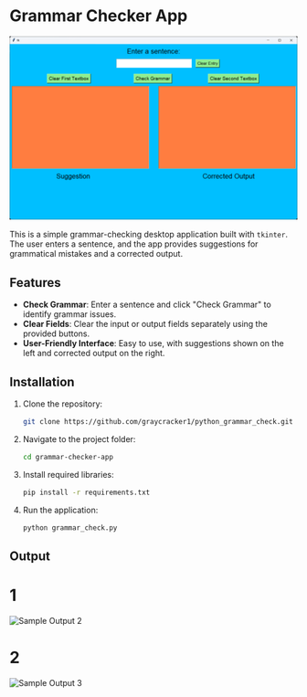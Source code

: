 # Grammar Checker App

![Grammar Checker App](./1.png)

This is a simple grammar-checking desktop application built with `tkinter`. The user enters a sentence, and the app provides suggestions for grammatical mistakes and a corrected output.

## Features

- **Check Grammar**: Enter a sentence and click "Check Grammar" to identify grammar issues.
- **Clear Fields**: Clear the input or output fields separately using the provided buttons.
- **User-Friendly Interface**: Easy to use, with suggestions shown on the left and corrected output on the right.

## Installation

1. Clone the repository:
   ```bash
   git clone https://github.com/graycracker1/python_grammar_check.git

2. Navigate to the project folder:
    ```bash
    cd grammar-checker-app

3. Install required libraries:
    ```bash
    pip install -r requirements.txt

4. Run the application:
    ```bash
    python grammar_check.py


## Output

# 1
![Sample Output 2](./2.png)

# 2
![Sample Output 3](./3.png)